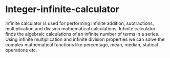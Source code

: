 # Integer-infinite-calculator
Infinite calculator is used for performing infinite addition, subtractions, multiplication and division mathematical calculations. Infinite calculator finds the algebraic calculations of an infinite number of terms in a series. Using infinite multiplication and infinite division properties we can solve the complex mathematical functions like percentage, mean, median, statical operations etc.
